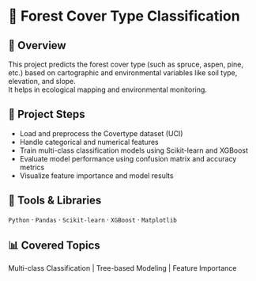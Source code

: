 # 🌲 Forest Cover Type Classification

## 📘 Overview
This project predicts the forest cover type (such as spruce, aspen, pine, etc.) based on cartographic and environmental variables like soil type, elevation, and slope.  
It helps in ecological mapping and environmental monitoring.

## 🧠 Project Steps
- Load and preprocess the Covertype dataset (UCI)
- Handle categorical and numerical features
- Train multi-class classification models using Scikit-learn and XGBoost
- Evaluate model performance using confusion matrix and accuracy metrics
- Visualize feature importance and model results

## 🧩 Tools & Libraries
`Python` · `Pandas` · `Scikit-learn` · `XGBoost` · `Matplotlib`

## 📊 Covered Topics
Multi-class Classification | Tree-based Modeling | Feature Importance
